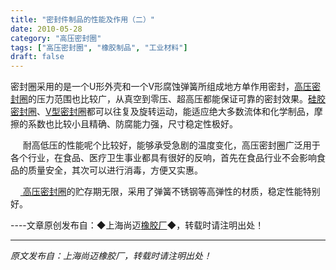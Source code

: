 ```yaml
---
title: "密封件制品的性能及作用（二）"
date: 2010-05-28
category: "高压密封圈"
tags: ["高压密封圈", "橡胶制品", "工业材料"]
draft: false
---
```


密封圈采用的是一个U形外壳和一个V形腐蚀弹簧所组成地方单作用密封，[高压密封圈](http://www.smpolymer.com/gaoyamifengquan/)的压力范围也比较广，从真空到零压、超高压都能保证可靠的密封效果。[硅胶密封圈](http://www.smpolymer.com/)、[V型密封圈](http://www.smpolymer.com/)都可以往复及旋转运动，能适应绝大多数流体和化学制品，摩擦的系数也比较小且精确、防腐能力强，尺寸稳定性极好。

     耐高低压的性能呢个比较好，能够承受急剧的温度变化，高压密封圈广泛用于各个行业，在食品、医疗卫生事业都具有很好的反响，首先在食品行业不会影响食品的质量安全，其次可以进行消毒，方便又实惠。

    [ 高压密封圈](http://www.smpolymer.com/gaoyamifengquan/)的贮存期无限，采用了弹簧不锈钢等高弹性的材质，稳定性能特别好。 

----文章原创发布自：◆上海尚迈[橡胶厂](http://www.smpolymer.com/)◆，转载时请注明出处！

---

*原文发布自：上海尚迈橡胶厂，转载时请注明出处！*
